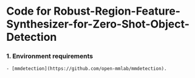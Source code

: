 # Code for Robust-Region-Feature-Synthesizer-for-Zero-Shot-Object-Detection
### 1. Environment requirements
    - [mmdetection](https://github.com/open-mmlab/mmdetection).
### 
